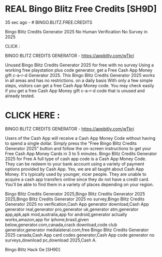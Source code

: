 # REAL Bingo Blitz Free Credits [SH9D]

35 sec ago - # BINGO.BLITZ.FREE.CREDITS

Bingo Blitz Credits Generator 2025 No Human Verification No Survey in 2025

CLICK : 

BINGO BLITZ CREDITS GENERATOR - https://appbitly.com/wTkri

Unused Bingo Blitz Credits Generator 2025 for free with no survey Using a working free playstation plus code generator, get a Free Cash App Money gift c-a-r-d Generator 2025. This Bingo Blitz Credits Generator 2025 works in all areas and has no restrictions. on a daily basis With only a few simple steps, visitors can get a free Cash App Money code. You may check easily if you get a free Cash App Money gift c-a-r-d code that is unused and already tested.

# CLICK HERE : 

BINGO BLITZ CREDITS GENERATOR - https://appbitly.com/wTkri

Users of the Cash App will receive a Cash App Money Code without having to spend a single dollar. Simply press the "Free Bingo Blitz Credits Generator 2025" button and follow the on-screen instructions to get your Free Cash App Money Cards in 3 to 5 minutes. Bingo Blitz Credits Generator 2025 for Free A full type of cash app code is a Cash App Money Code. They can be redeem to your bank account using a variety of payment options provided by Cash App. Yes, we are all taught about Cash App Money. It's typically used by younger, nicer people. They are unable to acquire a cash app transfers online since they do not have a credit card. You'll be able to find them in a variety of places depending on your region.

Bingo Blitz Credits Generator 2025,Bingo Blitz Credits Generator 2025 2025,Bingo Blitz Credits Generator 2025 no survey,Bingo Blitz Credits Generator 2025 no verification,Cash App generator download,Cash App generator real,generator pro,generator uk,generator atm,generator app,apk,apk mod,australia,app for android,generator actually works,amazon,app for iphone,brasil,given below,generator.com,canada,crack download,code club generator,generator medialateral.com,free Bingo Blitz Credits Generator 2025 canada,Cash App card codes generator,Cash App code generator no surveys,download pc,download 2025,Cash A.

Bingo Blitz Hack Ge [SH9D]

